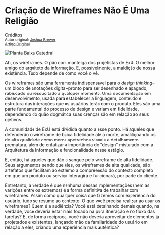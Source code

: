 Criação de Wireframes Não É Uma Religião
========================================
Créditos<br/>
<small>Autor original: [Joshua Brewer](http://52weeksofux.com/)<br/>[Artigo Original](http://52weeksofux.com/post/866406780/wireframing-is-not-a-religion)</small>

![Planta Baixa Catedral](http://media.tumblr.com/tumblr_l67bcq6jOA1qz7ace.jpg "Planta Baixa Catedral")

Ah, os wireframes. O pão com manteiga dos projetistas de ExU. O melhor amigo do arquiteto da informação. E, possívelmente, a maldição de nossa existência. Tudo depende de como você o vê.

Os wireframes são uma ferramenta indispensável para o *design thinking*&ndash;um bloco de anotações digital&ndash;pronto para ser desenhado e apagado, rabiscado ou ressucitado a qualquer momento. Uma documentação em desenvolvimento, usada para estabelecer a linguagem, conteúdo e estrutura das interações que os usuários terão com o produto. Eles são uma parte fundamental do processo de design e variam em fidelidade, dependendo do quão dogmática suas crenças são em relação ao seus ojetivos.

A comunidade de ExU está dividida quanto a esse ponto. Há aqueles que defenderão o wireframe de baixa fidelidade até a morte, amaldiçoando os de alta qualidade como meros apetrechos visuais e detalhamento prematura, além de enfatizar a importância do "design" misturado com a Arquitetura da Informação e funcionalidade nesse estágio.

E, então, há aqueles que dão o sangue pelo wireframe de alta fidelidade. Seus argumentos sendo que eles, os wireframes de alta qualidade, são artefatos que facilitam ao extremo a compreensão do contexto completo em que um produto ou serviço interagirá e funcionará, por parte do cliente.

Entretanto, a verdade é que nenhuma dessas implementações (nem as varições entre os extremos) é a forma definitiva de trabalhar com wireframes. Assim como qualquer coisa que fazemos com experiência do usuário, tudo se resume ao contexto. O que você precisa realizar ao usar os wireframes? Quem é a audiência? Você está detalhando demais quando, na verdade, você deveria estar mais focado na pura itneração e no fluxo das tarefas? E, de forma recíproca, você não deveria aproveitar de elementos já projetados e existentes, lançando mão da familiaridade do usuário em relação a eles, criando uma experiência mais autêntica?